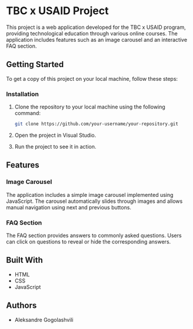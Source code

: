 # TBC x USAID Project

This project is a web application developed for the TBC x USAID program, providing technological education through various online courses. The application includes features such as an image carousel and an interactive FAQ section.

## Getting Started

To get a copy of this project on your local machine, follow these steps:

### Installation
1. Clone the repository to your local machine using the following command:

    ```bash
    git clone https://github.com/your-username/your-repository.git
    ```

2. Open the project in Visual Studio.

3. Run the project to see it in action.

## Features

### Image Carousel
The application includes a simple image carousel implemented using JavaScript. The carousel automatically slides through images and allows manual navigation using next and previous buttons.

### FAQ Section
The FAQ section provides answers to commonly asked questions. Users can click on questions to reveal or hide the corresponding answers.

## Built With
- HTML
- CSS
- JavaScript

## Authors
- Aleksandre Gogolashvili
